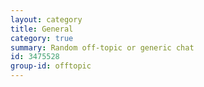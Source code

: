 ```yaml
---
layout: category
title: General
category: true
summary: Random off-topic or generic chat
id: 3475528
group-id: offtopic
---
```

